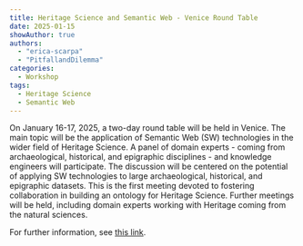 ```yaml
---
title: Heritage Science and Semantic Web - Venice Round Table
date: 2025-01-15
showAuthor: true
authors:
  - "erica-scarpa"
  - "PitfallandDilemma"
categories:
  - Workshop
tags:
  - Heritage Science
  - Semantic Web
---
```



On January 16-17, 2025, a two-day round table will be held in Venice. The main topic will be the application of Semantic Web (SW) technologies in the wider field of Heritage Science. A panel of domain experts - coming from archaeological, historical, and epigraphic disciplines - and knowledge engineers will participate. The discussion will be centered on the potential of applying SW technologies to large archaeological, historical, and epigraphic datasets. This is the first meeting devoted to fostering collaboration in building an ontology for Heritage Science. Further meetings will be held, including domain experts working with Heritage coming from the natural sciences.

For further information, see [this link](https://www.unive.it/data/agenda/2/97083).
